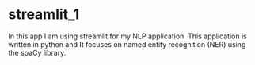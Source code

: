 # streamlit_1
In this app I am using streamlit for my NLP application. This application is written in python and It focuses on named entity recognition (NER) using the spaCy library.
